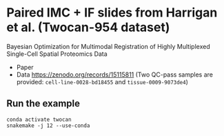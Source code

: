 # Paired IMC + IF slides from Harrigan et al. (Twocan-954 dataset)

Bayesian Optimization for Multimodal Registration of Highly Multiplexed Single-Cell Spatial Proteomics Data

* Paper 
* Data https://zenodo.org/records/15115811 (Two QC-pass samples are provided: `cell-line-0028-bd18455` and `tissue-0009-9073de4`)


## Run the example

```
conda activate twocan
snakemake -j 12 --use-conda 
```